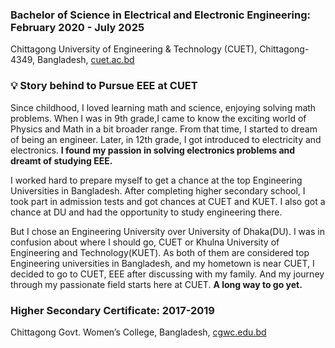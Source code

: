 
### **Bachelor of Science in Electrical and Electronic Engineering:** February 2020 - July 2025 

Chittagong University of Engineering & Technology (CUET), Chittagong-4349, Bangladesh, [cuet.ac.bd](https://cuet.ac.bd/)


### **💡 Story behind to Pursue EEE at CUET**

Since childhood, I loved learning math and science, enjoying solving math problems. When I was in 9th grade,I came to know the exciting world of Physics and Math in a bit broader range. From that time, I started to dream of being an engineer. Later, in 12th grade, I got introduced to electricity and electronics. **I found my passion in solving electronics problems and dreamt of studying EEE.**


I worked hard to prepare myself to get a chance at the top Engineering Universities in Bangladesh. After completing higher secondary school, I took part in admission tests and got chances at CUET and KUET. I also got a chance at DU and had the opportunity to study engineering there. 
 
But I chose an Engineering University over University of Dhaka(DU). I was in confusion about where I should go, CUET or Khulna University of Engineering and Technology(KUET). As both of them are considered top Engineering universities in Bangladesh, and my hometown is near CUET, I decided to go to CUET, EEE after discussing with my family. And my journey through my passionate field starts here at CUET. **A long way to go yet.**


### **Higher Secondary Certificate:** 2017-2019

Chittagong Govt. Women’s College, Bangladesh, [cgwc.edu.bd](https://cgwc.edu.bd/)

